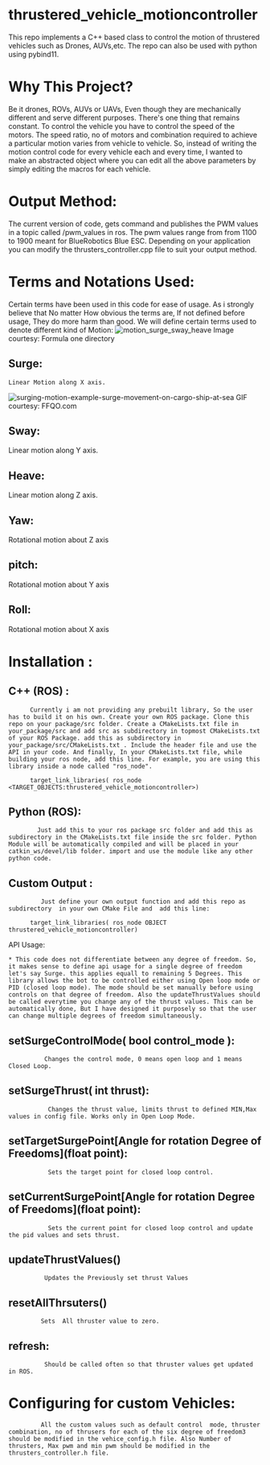 # thrustered_vehicle_motioncontroller
This repo implements a C++ based class to control the motion of thrustered vehicles such as Drones, AUVs,etc. The repo can also be used with python using pybind11.

# Why This Project?
 Be it drones, ROVs, AUVs or UAVs, Even though they are mechanically different and serve different purposes. There's one thing that remains constant. To control the vehicle you have to control the speed of the motors.
 The speed ratio, no of motors and combination required to achieve a particular motion varies from vehicle to vehicle. So, instead of writing the motion control code for every vehicle each and every time, I wanted to make an abstracted object where you can edit all the above parameters by simply editing the macros for each vehicle.
 
 # Output Method:
   The current version of code, gets command and publishes the PWM values in a topic called /pwm_values in ros. The pwm values range from from 1100 to 1900 meant for BlueRobotics Blue ESC. Depending on your application you can modify the thrusters_controller.cpp file to suit your output method.
   
 # Terms and Notations Used:
 Certain terms have been used in this code for ease of usage. As i strongly believe that No matter How obvious the terms are, If not defined before usage, They do more harm than good.
 We will define certain terms used to denote different kind of Motion:
 ![motion_surge_sway_heave](https://user-images.githubusercontent.com/95476939/188468785-ba8f401e-fe0a-43a6-a1b7-d7d45ca949e3.jpg)
 Image courtesy: Formula one directory


## Surge:
    Linear Motion along X axis.
    
![surging-motion-example-surge-movement-on-cargo-ship-at-sea](https://user-images.githubusercontent.com/95476939/188467845-0a946327-43d7-4e03-b25f-b831507bea3e.gif)
GIF courtesy: FFQO.com

## Sway:
  Linear motion along Y axis.
   

## Heave:
   Linear motion along Z axis.

## Yaw:
   Rotational motion about Z axis
## pitch:
   Rotational motion about Y axis
## Roll:
  Rotational motion about X axis
 
 # Installation :
 ## C++ (ROS) :
          Currently i am not providing any prebuilt library, So the user has to build it on his own. Create your own ROS package. Clone this repo on your package/src folder. Create a CMakeLists.txt file in your_package/src and add src as subdirectory in topmost CMakeLists.txt of your ROS Package. add this as subdirectory in your_package/src/CMakeLists.txt . Include the header file and use the API in your code. And finally, In your CMakeLists.txt file, while building your ros node, add this line. For example, you are using this library inside a node called "ros_node".
```
      target_link_libraries( ros_node <TARGET_OBJECTS:thrustered_vehicle_motioncontroller>)
```
        
 
      
 
 ## Python (ROS):
            Just add this to your ros package src folder and add this as subdirectory in the CMakeLists.txt file inside the src folder. Python Module will be automatically compiled and will be placed in your catkin_ws/devel/lib folder. import and use the module like any other python code.
 
 ## Custom Output :
             Just define your own output function and add this repo as subdirectory  in your own CMake File and  add this line:
```
      target_link_libraries( ros_node OBJECT thrustered_vehicle_motioncontroller)
``` 
 API Usage:
    
    * This code does not differentiate between any degree of freedom. So, it makes sense to define api usage for a single degree of freedom let's say Surge. this applies equall to remaining 5 Degrees. This library allows the bot to be controlled either using Open loop mode or PID (closed loop mode). The mode should be set manually before using controls on that degree of freedom. Also the updateThrustValues should be called everytime you change any of the thrust values. This can be automatically done, But I have designed it purposely so that the user can change multiple degrees of freedom simultaneously.
    
## setSurgeControlMode( bool control_mode ):
              Changes the control mode, 0 means open loop and 1 means Closed Loop.
##  setSurgeThrust( int thrust):
               Changes the thrust value, limits thrust to defined MIN,Max values in config file. Works only in Open Loop Mode.
## setTargetSurgePoint[Angle for rotation Degree of Freedoms](float point):
               Sets the target point for closed loop control.
## setCurrentSurgePoint[Angle for rotation Degree of Freedoms](float point):
               Sets the current point for closed loop control and update the pid values and sets thrust.
##  updateThrustValues()
              Updates the Previously set thrust Values
##  resetAllThrsuters()
             Sets  All thruster value to zero.
 ## refresh:
              Should be called often so that thruster values get updated in ROS.
             
# Configuring for custom Vehicles:
             All the custom values such as default control  mode, thruster combination, no of thrusers for each of the six degree of freedom3 should be modified in the vehice_config.h file. Also Number of thrusters, Max pwm and min pwm should be modified in the thrusters_controller.h file.
               
 
   
